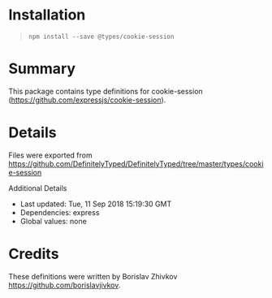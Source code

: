 # Installation
> `npm install --save @types/cookie-session`

# Summary
This package contains type definitions for cookie-session (https://github.com/expressjs/cookie-session).

# Details
Files were exported from https://github.com/DefinitelyTyped/DefinitelyTyped/tree/master/types/cookie-session

Additional Details
 * Last updated: Tue, 11 Sep 2018 15:19:30 GMT
 * Dependencies: express
 * Global values: none

# Credits
These definitions were written by Borislav Zhivkov <https://github.com/borislavjivkov>.
